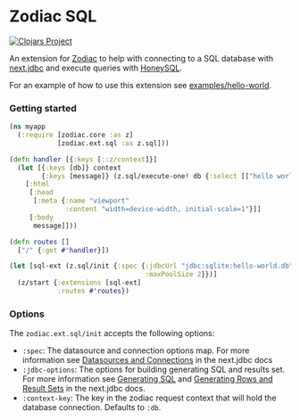 # Zodiac SQL

[![Clojars Project](https://img.shields.io/clojars/v/com.github.brettatoms/zodiac-sql.svg)](https://clojars.org/com.github.brettatoms/zodiac-sql)

An extension for [Zodiac](https://github.com/brettatoms/zodiac) to help with connecting to a SQL database with [next.jdbc](https://github.com/seancorfield/next-jdbc) and execute queries with [HoneySQL](https://github.com/seancorfield/honeysql).

For an example of how to use this extension see [examples/hello-world](examples/hello-world).

### Getting started

```clojure
(ns myapp
  (:require [zodiac.core :as z]
            [zodiac.ext.sql :as z.sql]))

(defn handler [{:keys [::z/context]}]
  (let [{:keys [db]} context
        {:keys [message]} (z.sql/execute-one! db {:select [["hello world" :message]]})]
    [:html
     [:head
      [:meta {:name "viewport"
              :content "width=device-width, initial-scale=1"}]]
     [:body
      message]]))

(defn routes []
  ["/" {:get #'handler}])

(let [sql-ext (z.sql/init {:spec {:jdbcUrl "jdbc:sqlite:hello-world.db"
                                  :maxPoolSize 2}})]
  (z/start {:extensions [sql-ext]
            :routes #'routes})
```


### Options

The `zodiac.ext.sql/init` accepts the following options:

- `:spec`: The datasource and connection options map.  For more information see [Datasources and Connections]( https://cljdoc.org/d/com.github.seancorfield/next.jdbc/1.3.955/doc/all-the-options#datasources-and-connections) in the next.jdbc docs
- `:jdbc-options`:  The options for building generating SQL and results set.  For more information see [Generating SQL](https://cljdoc.org/d/com.github.seancorfield/next.jdbc/1.3.955/doc/all-the-options#generating-sql) and [Generating Rows and Result Sets](https://cljdoc.org/d/com.github.seancorfield/next.jdbc/1.3.955/doc/all-the-options#generating-rows-and-result-sets) in the next.jdbc docs.
- `:context-key`: The key in the zodiac request context that will hold the database connection.  Defaults to `:db`.

